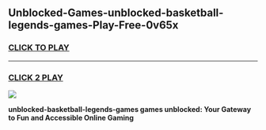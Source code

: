 
## Unblocked-Games-unblocked-basketball-legends-games-Play-Free-0v65x
<h3>
<a href="https://premium76.site?title=unblocked-basketball-legends-games&ref=12A">CLICK TO PLAY</a></h3>
<hr>

<h3>
<a href="https://premium76.site?title=unblocked-basketball-legends-games&ref=12A">CLICK 2 PLAY</a>
  
</h3>

<a href="https://premium76.site?title=unblocked-basketball-legends-games&ref=12A"><img src="https://clearcache.store/games.png"></a>


**unblocked-basketball-legends-games games unblocked: Your Gateway to Fun and Accessible Online Gaming**
